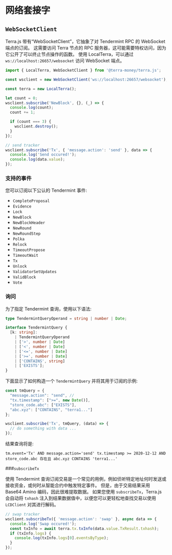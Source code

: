 # 网络套接字

## `WebSocketClient`

Terra.js 带有“WebSocketClient”，它抽象了对 Tendermint RPC 的 WebSocket 端点的订阅。 这需要访问 Terra 节点的 RPC 服务器，这可能需要特权访问，因为它公开了可以终止节点操作的函数。 使用 LocalTerra，可以通过 `ws://localhost:26657/websocket` 访问 WebSocket 端点。 

```ts
import { LocalTerra, WebSocketClient } from '@terra-money/terra.js';

const wsclient = new WebSocketClient('ws://localhost:26657/websocket');

const terra = new LocalTerra();

let count = 0;
wsclient.subscribe('NewBlock', {}, (_) => {
  console.log(count);
  count += 1;

  if (count === 3) {
    wsclient.destroy();
  }
});

// send tracker
wsclient.subscribe('Tx', { 'message.action': 'send' }, data => {
  console.log('Send occured!');
  console.log(data.value);
});
```

### 支持的事件

您可以订阅以下公认的 Tendermint 事件: 

  - `CompleteProposal`
  - `Evidence`
  - `Lock`
  - `NewBlock`
  - `NewBlockHeader`
  - `NewRound`
  - `NewRoundStep`
  - `Polka`
  - `Relock`
  - `TimeoutPropose`
  - `TimeoutWait`
  - `Tx`
  - `Unlock`
  - `ValidatorSetUpdates`
  - `ValidBlock`
  - `Vote`

### 询问

为了指定 Tendermint 查询，使用以下语法:

```ts
type TendermintQueryOperand = string | number | Date;

interface TendermintQuery {
  [k: string]:
    | TendermintQueryOperand
    | ['>', number | Date]
    | ['<', number | Date]
    | ['<=', number | Date]
    | ['>=', number | Date]
    | ['CONTAINS', string]
    | ['EXISTS'];
}
```

下面显示了如何构造一个 `TendermintQuery` 并将其用于订阅的示例:

```ts
const tmQuery = {
  "message.action": "send", //
  "tx.timestamp": [">=", new Date()],
  "store_code.abc": ["EXISTS"],
  "abc.xyz": ["CONTAINS", "terra1..."]
};

wsclient.subscribe('Tx', tmQuery, (data) => {
  // do something with data ...
});
```

结果查询将是:

`tm.event='Tx' AND message.action='send' tx.timestamp >= 2020-12-12 AND store_code.abc 存在且 abc.xyz CONTAINS 'terra1...'`

###`subscribeTx`

使用 Tendermint 查询订阅交易是一个常见的用例，例如侦听特定地址何时发送或接收资金，或何时从智能合约中触发特定事件。 但是，由于交易结果采用 Base64 Amino 编码，因此很难提取数据。 如果您使用 `subscribeTx`，Terra.js 会自动将 `txhash` 注入到结果数据值中，以便您可以更轻松地查找交易以使用 `LCDClient` 对其进行解码。

```ts
// swap tracker
wsclient.subscribeTx({ 'message.action': 'swap' }, async data => {
  console.log('Swap occured!');
  const txInfo = await terra.tx.txInfo(data.value.TxResult.txhash);
  if (txInfo.logs) {
    console.log(txInfo.logs[0].eventsByType);
  }
});
```
